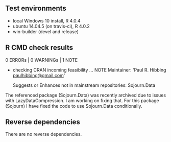 ## Test environments

* local Windows 10 install, R 4.0.4
* ubuntu 14.04.5 (on travis-ci), R 4.0.2
* win-builder (devel and release)

## R CMD check results

0 ERRORs | 0 WARNINGs | 1 NOTE

* checking CRAN incoming feasibility ... NOTE
  Maintainer: 'Paul R. Hibbing <paulhibbing@gmail.com>'

  Suggests or Enhances not in mainstream repositories:
    Sojourn.Data
    
The referenced package (Sojourn.Data) was recently archived
due to issues with LazyDataCompression. I am working on
fixing that. For this package (Sojourn) I have fixed the
code to use Sojourn.Data conditionally.
    
## Reverse dependencies

There are no reverse dependencies.
